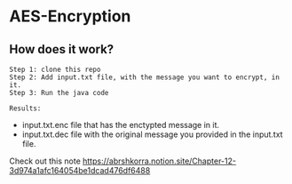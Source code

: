 # AES-Encryption

## How does it work?

```
Step 1: clone this repo
Step 2: Add input.txt file, with the message you want to encrypt, in it.
Step 3: Run the java code
```

`Results:` <br>

- input.txt.enc file that has the enctypted message in it. <br>
- input.txt.dec file with the original message you provided in the input.txt file.

Check out this note https://abrshkorra.notion.site/Chapter-12-3d974a1afc164054be1dcad476df6488
